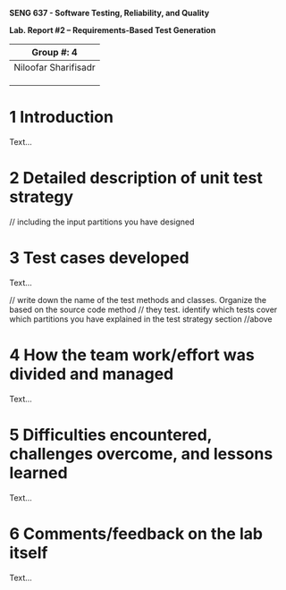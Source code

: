 **SENG 637 - Software Testing, Reliability, and Quality**

**Lab. Report \#2 – Requirements-Based Test Generation**

| Group \#:   4   |   
| -------------- | 
|  Niloofar Sharifisadr| 
|               | 
|                |
|                |

# 1 Introduction

Text…

# 2 Detailed description of unit test strategy

// including the input partitions you have designed

# 3 Test cases developed

Text…

// write down the name of the test methods and classes. Organize the based on
the source code method // they test. identify which tests cover which partitions
you have explained in the test strategy section //above

# 4 How the team work/effort was divided and managed

Text…

# 5 Difficulties encountered, challenges overcome, and lessons learned

Text…

# 6 Comments/feedback on the lab itself

Text…
